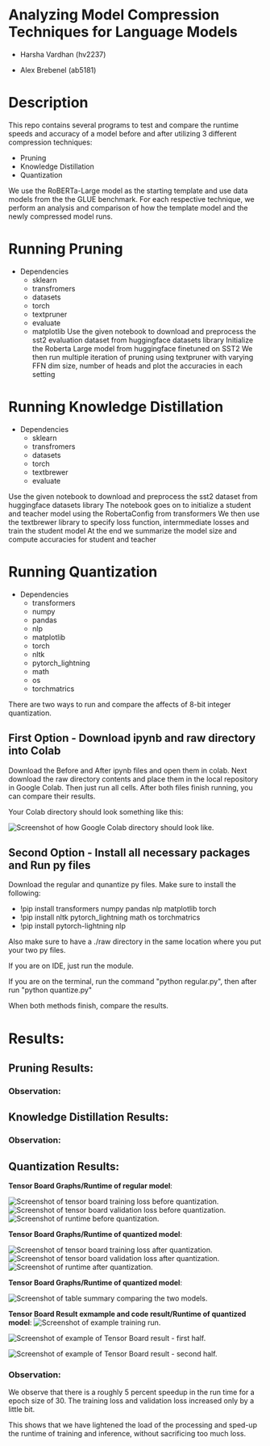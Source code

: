 
# Analyzing Model Compression Techniques for Language Models

- Harsha Vardhan (hv2237)

- Alex Brebenel (ab5181)

# Description
This repo contains several programs to test and compare the runtime speeds and accuracy of a model before and after utilizing 3 different compression techniques:
- Pruning
- Knowledge Distillation
- Quantization

We use the RoBERTa-Large model as the starting template and use data models from the the GLUE benchmark. For each respective technique, we perform an analysis and comparison of how the template model and the newly compressed model runs.


# Running Pruning
- Dependencies
  - sklearn
  - transfromers
  - datasets
  - torch
  - textpruner  
  - evaluate
  - matplotlib
Use the given notebook to download and preprocess the sst2 evaluation dataset from huggingface datasets library
Initialize the Roberta Large model from huggingface finetuned on SST2
We then run multiple iteration of pruning using textpruner with varying FFN dim size, number of heads and plot the accuracies in each setting

# Running Knowledge Distillation
- Dependencies
  - sklearn
  - transfromers
  - datasets
  - torch
  - textbrewer  
  - evaluate
 
 Use the given notebook to download and preprocess the sst2 dataset from huggingface datasets library
 The notebook goes on to initialize a student and teacher model using the RobertaConfig from transformers
 We then use the textbrewer library to specify loss function, intermmediate losses and train the student model
 At the end we summarize the model size and compute accuracies for student and teacher 
# Running Quantization

- Dependencies
    - transformers 
    - numpy 
    - pandas 
    - nlp 
    - matplotlib 
    - torch
    - nltk 
    - pytorch_lightning
    - math 
    - os 
    - torchmatrics 

There are two ways to run and compare the affects of 8-bit integer quantization.

## First Option - Download ipynb and raw directory into Colab

Download the Before and After ipynb files and open them in colab.
Next download the raw directory contents and place them in the local repository in Google Colab.
Then just run all cells. After both files finish running, you can compare their results.

Your Colab directory should look something like this:

![Screenshot of how Google Colab directory should look like.](https://github.com/ab5181/hpc-repo/blob/main/images/Example%20Google%20Colab%20Setup.jpg)


## Second Option - Install all necessary packages and Run py files

Download the regular and qunantize py files. Make sure to install the following:

- !pip install transformers numpy pandas nlp matplotlib torch
- !pip install nltk pytorch_lightning math os torchmatrics
- !pip install pytorch-lightning nlp

Also make sure to have a ./raw directory in the same location where you put your two py files.

If you are on IDE, just run the module.

If you are on the terminal, run the command "python regular.py", then after run "python quantize.py"

When both methods finish, compare the results.


# Results:

## Pruning Results:

### Observation:

## Knowledge Distillation Results:

### Observation:

## Quantization Results:



__Tensor Board Graphs/Runtime of regular model__:

![Screenshot of tensor board training loss before quantization.](https://github.com/ab5181/hpc-repo/blob/main/images/train_loss1.jpg)
![Screenshot of tensor board validation loss before quantization.](https://github.com/ab5181/hpc-repo/blob/main/images/val_loss1.jpg)
![Screenshot of runtime before quantization.](https://github.com/ab5181/hpc-repo/blob/main/images/time_before.jpg)


__Tensor Board Graphs/Runtime of quantized model__:

![Screenshot of tensor board training loss after quantization.](https://github.com/ab5181/hpc-repo/blob/main/images/train_loss2.jpg)
![Screenshot of tensor board validation loss after quantization.](https://github.com/ab5181/hpc-repo/blob/main/images/val_loss2.jpg)
![Screenshot of runtime after quantization.](https://github.com/ab5181/hpc-repo/blob/main/images/time_after.jpg)

__Tensor Board Graphs/Runtime of quantized model__:

![Screenshot of table summary comparing the two models.](https://github.com/ab5181/hpc-repo/blob/main/images/quant_table.jpg)

__Tensor Board Result exmample and code result/Runtime of quantized model__:
![Screenshot of example training run.](https://github.com/ab5181/hpc-repo/blob/main/images/Model%20Run.jpg)

![Screenshot of example of Tensor Board result - first half.](https://github.com/ab5181/hpc-repo/blob/main/images/Tensor%20Board%201.jpg)

![Screenshot of example of Tensor Board result - second half.](https://github.com/ab5181/hpc-repo/blob/main/images/Tensor%20Board%202.jpg)



### Observation:

We observe that there is a roughly 5 percent speedup in the run time for a epoch size of 30. The training loss and validation loss increased only by a little bit.

This shows that we have lightened the load of the processing and sped-up the runtime of training and inference, without sacrificing too much loss.

